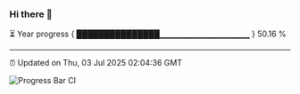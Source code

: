 ### Hi there 👋

⏳ Year progress { ███████████████▁▁▁▁▁▁▁▁▁▁▁▁▁▁▁ } 50.16 %

---

⏰ Updated on Thu, 03 Jul 2025 02:04:36 GMT

![Progress Bar CI](https://github.com/ZhaoGui/ZhaoGui/workflows/Progress%20Bar%20CI/badge.svg)
